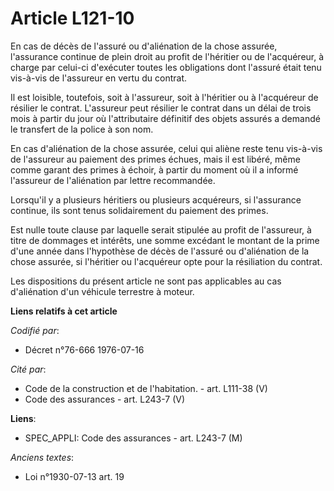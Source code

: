 # Article L121-10

En cas de décès de l'assuré ou d'aliénation de la chose assurée, l'assurance continue de plein droit au profit de l'héritier
ou de l'acquéreur, à charge par celui-ci d'exécuter toutes les obligations dont l'assuré était tenu vis-à-vis de l'assureur
en vertu du contrat.

Il est loisible, toutefois, soit à l'assureur, soit à l'héritier ou à l'acquéreur de résilier le contrat. L'assureur peut
résilier le contrat dans un délai de trois mois à partir du jour où l'attributaire définitif des objets assurés a demandé le
transfert de la police à son nom.

En cas d'aliénation de la chose assurée, celui qui aliène reste tenu vis-à-vis de l'assureur au paiement des primes échues,
mais il est libéré, même comme garant des primes à échoir, à partir du moment où il a informé l'assureur de l'aliénation par
lettre recommandée.

Lorsqu'il y a plusieurs héritiers ou plusieurs acquéreurs, si l'assurance continue, ils sont tenus solidairement du paiement
des primes.

Est nulle toute clause par laquelle serait stipulée au profit de l'assureur, à titre de dommages et intérêts, une somme
excédant le montant de la prime d'une année dans l'hypothèse de décès de l'assuré ou d'aliénation de la chose assurée, si
l'héritier ou l'acquéreur opte pour la résiliation du contrat.

Les dispositions du présent article ne sont pas applicables au cas d'aliénation d'un véhicule terrestre à moteur.

**Liens relatifs à cet article**

_Codifié par_:

  - Décret n°76-666 1976-07-16

_Cité par_:

  - Code de la construction et de l'habitation. - art. L111-38 (V)
  - Code des assurances - art. L243-7 (V)

**Liens**:

  - SPEC_APPLI: Code des assurances - art. L243-7 (M)

_Anciens textes_:

  - Loi n°1930-07-13 art. 19
